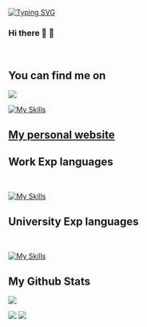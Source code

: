 
[![Typing SVG](https://readme-typing-svg.demolab.com?font=Fira+Code&duration=2500&pause=500&multiline=true&random=false&width=600&height=120&lines=Jason+Kakandris+;Electrical+and+Computer+Engineering+student)](https://git.io/typing-svg)


### Hi there 👋 🦆

<br/>

## You can find me on 
<!--
<a href="https://gkos.dev/Resume.pdf">
    <img src="https://img.shields.io/badge/PDF-CV-red?style=flat-square&logo=adobe">
</a>  --> 
 <a href="https://www.linkedin.com/in/iasonas-kakandris-498688209/">
    <img src="https://img.shields.io/badge/-Linkedin-blue?style=flat-square&logo=linkedin"/></a>
    

 [![My Skills](https://skillicons.dev/icons?i=gitlab)](https://gitlab.com/deepblue597)

 ## [My personal website](https://deepblue597-github-io.vercel.app/)
<!--</a>
<a href="mailto:georgiou.kostas94@gmail.com">
    <img src="https://img.shields.io/badge/-Email-red?style=flat-square&logo=gmail&logoColor=white">
</a>
<a href='https://scholar.google.com/citations?user=b___QQ8AAAAJ&hl=en&authuser=1&oi=sra' target="_blank">
    <img alt='GoogleScholar' src='https://img.shields.io/badge/Scholar-100000?style=flat&logo=GoogleScholar&logoColor=white&&color=0181FF'>
</a>
<a href="https://pypi.org/user/drkostas/">
    <img src="https://img.shields.io/badge/PyPi-drkostas-blue?style=flat-square&logo=pypi&logoColor=white">
</a> --> 


## Work Exp languages  
<br/>

[![My Skills](https://skillicons.dev/icons?i=ts,html,css,angular,js,flutter,dart,kafka,docker,cassandra)](https://skillicons.dev)

## University Exp languages 
<br/>

[![My Skills](https://skillicons.dev/icons?i=python,cpp,java,arduino,matlab,mysql)](https://skillicons.dev)

## My Github Stats

![](http://github-profile-summary-cards.vercel.app/api/cards/profile-details?username=deepblue597&theme=2077)

![](http://github-profile-summary-cards.vercel.app/api/cards/repos-per-language?username=deepblue597&theme=2077)
![](http://github-profile-summary-cards.vercel.app/api/cards/most-commit-language?username=deepblue597&theme=2077)
 

<!--
**deepblue597/deepblue597** is a ✨ _special_ ✨ repository because its `README.md` (this file) appears on your GitHub profile.

Here are some ideas to get you started:

- 🔭 I’m currently working on ...
- 🌱 I’m currently learning ...
- 👯 I’m looking to collaborate on ...
- 🤔 I’m looking for help with ...
- 💬 Ask me about ...
- 📫 How to reach me: ...
- 😄 Pronouns: ...
- ⚡ Fun fact: ...
-->
